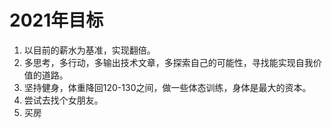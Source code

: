 # 2021年目标

1. 以目前的薪水为基准，实现翻倍。
2. 多思考，多行动，多输出技术文章，多探索自己的可能性，寻找能实现自我价值的道路。
3. 坚持健身，体重降回120-130之间，做一些体态训练，身体是最大的资本。
4. 尝试去找个女朋友。
5. 买房